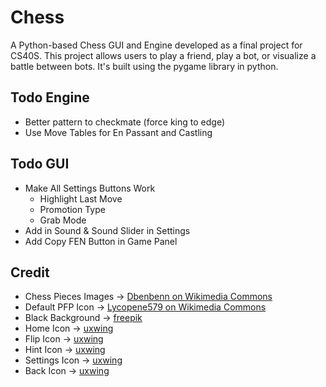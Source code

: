 # Chess
A Python-based Chess GUI and Engine developed as a final project for CS40S. This project allows users to play a friend, play a bot, or visualize a battle between bots. It's built using the pygame library in python.

## Todo Engine
- Better pattern to checkmate (force king to edge)
- Use Move Tables for En Passant and Castling

## Todo GUI
- Make All Settings Buttons Work
    - Highlight Last Move
    - Promotion Type
    - Grab Mode
- Add in Sound & Sound Slider in Settings
- Add Copy FEN Button in Game Panel

## Credit
- Chess Pieces Images -> [Dbenbenn on Wikimedia Commons](https://commons.wikimedia.org/wiki/User:Dbenbenn)
- Default PFP Icon -> [Lycopene579 on Wikimedia Commons](https://commons.wikimedia.org/wiki/File:Default_pfp.jpg)
- Black Background -> [freepik](https://www.freepik.com/free-photo/grunge-black-concrete-textured-background_17118014.htm)
- Home Icon -> [uxwing](https://uxwing.com/home-icon/)
- Flip Icon -> [uxwing](https://uxwing.com/convert-icon/)
- Hint Icon -> [uxwing](https://uxwing.com/question-mark-icon/)
- Settings Icon -> [uxwing](https://uxwing.com/setting-icon/)
- Back Icon -> [uxwing](https://uxwing.com/reply-arrow-icon/)